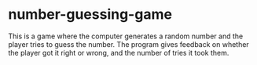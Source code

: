 # number-guessing-game
This is a game where the computer generates a random number and the player tries to guess the number.
The program gives feedback on whether the player got it right or wrong, and the number of tries it took them.
